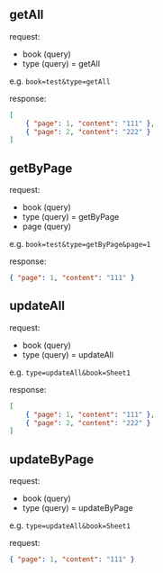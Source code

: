 ## getAll

request:

-   book (query)
-   type (query) = getAll

e.g. `book=test&type=getAll`

response:

```json
[
    { "page": 1, "content": "111" },
    { "page": 2, "content": "222" }
]
```

## getByPage

request:

-   book (query)
-   type (query) = getByPage
-   page (query)

e.g. `book=test&type=getByPage&page=1`

response:

```json
{ "page": 1, "content": "111" }
```

## updateAll

request:

-   book (query)
-   type (query) = updateAll

e.g. `type=updateAll&book=Sheet1`

response:

```json
[
    { "page": 1, "content": "111" },
    { "page": 2, "content": "222" }
]
```

## updateByPage

request:

-   book (query)
-   type (query) = updateByPage

e.g. `type=updateAll&book=Sheet1`

request:

```json
{ "page": 1, "content": "111" }
```
